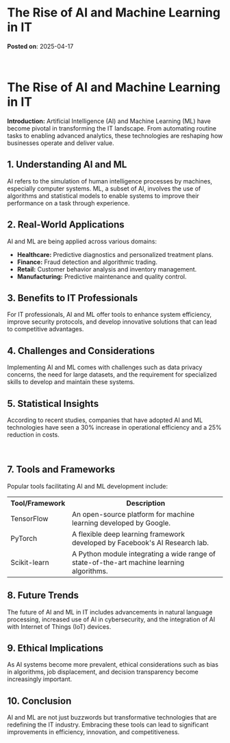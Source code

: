 # The Rise of AI and Machine Learning in IT
**Posted on**: 2025-04-17

<p>&nbsp;</p>
<div>

</div>
<h1>The Rise of AI and Machine Learning in IT</h1>
<p><b>Introduction:</b> Artificial Intelligence (AI) and Machine Learning (ML) have become pivotal in transforming the IT landscape. From automating routine tasks to enabling advanced analytics, these technologies are reshaping how businesses operate and deliver value.</p>
<h2>1. Understanding AI and ML</h2>
<p>AI refers to the simulation of human intelligence processes by machines, especially computer systems. ML, a subset of AI, involves the use of algorithms and statistical models to enable systems to improve their performance on a task through experience.</p>
<h2>2. Real-World Applications</h2>
<p>AI and ML are being applied across various domains:</p>
<ul>
<li><b>Healthcare:</b> Predictive diagnostics and personalized treatment plans.</li>
<li><b>Finance:</b> Fraud detection and algorithmic trading.</li>
<li><b>Retail:</b> Customer behavior analysis and inventory management.</li>
<li><b>Manufacturing:</b> Predictive maintenance and quality control.</li>
</ul>
<h2>3. Benefits to IT Professionals</h2>
<p>For IT professionals, AI and ML offer tools to enhance system efficiency, improve security protocols, and develop innovative solutions that can lead to competitive advantages.</p>
<h2>4. Challenges and Considerations</h2>
<p>Implementing AI and ML comes with challenges such as data privacy concerns, the need for large datasets, and the requirement for specialized skills to develop and maintain these systems.</p>
<h2>5. Statistical Insights</h2>
<p>According to recent studies, companies that have adopted AI and ML technologies have seen a 30% increase in operational efficiency and a 25% reduction in costs.</p>
<div class="chart-container">
<p>&nbsp;</p>
</div>
<h2>7. Tools and Frameworks</h2>
<p>Popular tools facilitating AI and ML development include:</p>
<table>
<tbody>
<tr>
<th>Tool/Framework</th>
<th>Description</th>
</tr>
<tr>
<td>TensorFlow</td>
<td>An open-source platform for machine learning developed by Google.</td>
</tr>
<tr>
<td>PyTorch</td>
<td>A flexible deep learning framework developed by Facebook's AI Research lab.</td>
</tr>
<tr>
<td>Scikit-learn</td>
<td>A Python module integrating a wide range of state-of-the-art machine learning algorithms.</td>
</tr>
</tbody>
</table>
<h2>8. Future Trends</h2>
<p>The future of AI and ML in IT includes advancements in natural language processing, increased use of AI in cybersecurity, and the integration of AI with Internet of Things (IoT) devices.</p>
<h2>9. Ethical Implications</h2>
<p>As AI systems become more prevalent, ethical considerations such as bias in algorithms, job displacement, and decision transparency become increasingly important.</p>
<h2>10. Conclusion</h2>
<p>AI and ML are not just buzzwords but transformative technologies that are redefining the IT industry. Embracing these tools can lead to significant improvements in efficiency, innovation, and competitiveness.</p>